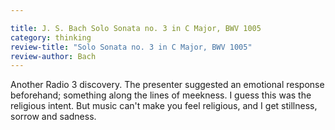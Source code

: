 ```yaml
---

title: J. S. Bach Solo Sonata no. 3 in C Major, BWV 1005
category: thinking
review-title: "Solo Sonata no. 3 in C Major, BWV 1005"
review-author: Bach
---
```


Another Radio 3 discovery. The presenter suggested an emotional response beforehand; something along the lines of meekness. I guess this was the religious intent. But music can't make you feel religious, and I get stillness, sorrow and sadness.
